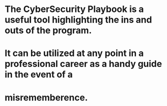 # The CyberSecurity Playbook is a useful tool highlighting the ins and outs of the program. 
# It can be utilized at any point in a professional career as a handy guide in the event of a
# misrememberence. 
